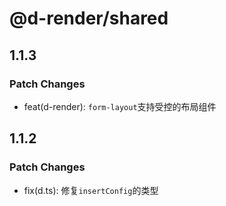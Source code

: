 # @d-render/shared

## 1.1.3

### Patch Changes

- feat(d-render): `form-layout`支持受控的布局组件

## 1.1.2

### Patch Changes

- fix(d.ts): 修复`insertConfig`的类型
